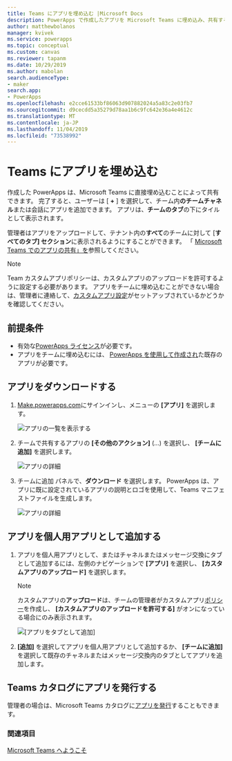 ```yaml
---
title: Teams にアプリを埋め込む |Microsoft Docs
description: PowerApps で作成したアプリを Microsoft Teams に埋め込み、共有することができます。
author: matthewbolanos
manager: kvivek
ms.service: powerapps
ms.topic: conceptual
ms.custom: canvas
ms.reviewer: tapanm
ms.date: 10/29/2019
ms.author: mabolan
search.audienceType:
- maker
search.app:
- PowerApps
ms.openlocfilehash: e2cce61533bf86063d907882024a5a83c2e03fb7
ms.sourcegitcommit: d9cecdd5a35279d78aa1b6c9fc642e36a4e4612c
ms.translationtype: MT
ms.contentlocale: ja-JP
ms.lasthandoff: 11/04/2019
ms.locfileid: "73538992"
---
```

# <a name="embed-an-app-in-teams"></a>Teams にアプリを埋め込む

作成した PowerApps は、Microsoft Teams に直接埋め込むことによって共有できます。 完了すると、ユーザーは [ **+** ] を選択して、チーム内**のチームチャネル**または会話にアプリを追加できます。 アプリは、**チームのタブ**の下にタイルとして表示されます。

管理者はアプリをアップロードして、テナント内の**すべて**のチームに対して [**すべてのタブ] セクション**に表示されるようにすることができます。 「 [Microsoft Teams でのアプリの共有」を](https://docs.microsoft.com/power-platform/admin/embed-app-teams)参照してください。

> [!NOTE]
> Team カスタムアプリポリシーは、カスタムアプリのアップロードを許可するように設定する必要があります。 アプリをチームに埋め込むことができない場合は、管理者に連絡して、[カスタムアプリ設定](https://docs.microsoft.com/MicrosoftTeams/teams-custom-app-policies-and-settings#custom-app-policy-and-settings)がセットアップされているかどうかを確認してください。

## <a name="prerequisites"></a>前提条件

- 有効な[PowerApps ライセンス](https://docs.microsoft.com/power-platform/admin/pricing-billing-skus)が必要です。
- アプリをチームに埋め込むには、 [PowerApps を使用して作成され](data-platform-create-app.md)た既存のアプリが必要です。

## <a name="download-the-app"></a>アプリをダウンロードする

1. [Make.powerapps.com](https://make.powerapps.com)にサインインし、メニューの **[アプリ]** を選択します。

    ![アプリの一覧を表示する](./media/embed-teams-app/file-apps2.png "アプリの一覧を表示する")

2. チームで共有するアプリの **[その他のアクション]** (...) を選択し、 **[チームに追加]** を選択します。

    ![アプリの詳細](./media/embed-teams-app/add-to-teams.png "チームに追加")

3. チームに追加 パネルで、**ダウンロード** を選択します。 PowerApps は、アプリに既に設定されているアプリの説明とロゴを使用して、Teams マニフェストファイルを生成します。

    ![アプリの詳細](./media/embed-teams-app/download-app.png "アプリのダウンロード")

## <a name="add-the-app-as-a-personal-app"></a>アプリを個人用アプリとして追加する

1. アプリを個人用アプリとして、またはチャネルまたはメッセージ交換にタブとして追加するには、左側のナビゲーションで **[アプリ]** を選択し、 **[カスタムアプリのアップロード]** を選択します。

    > [!NOTE]
    > カスタムアプリの**アップロード**は、チームの管理者がカスタムアプリ[ポリシー](https://docs.microsoft.com/microsoftteams/teams-app-setup-policies)を作成し、 **[カスタムアプリのアップロードを許可する]** がオンになっている場合にのみ表示されます。

    ![[アプリをタブとして追加]](./media/embed-teams-app/upload-custom-app.png "カスタムアプリをアップロードする")

2. **[追加]** を選択してアプリを個人用アプリとして追加するか、 **[チームに追加]** を選択して既存のチャネルまたはメッセージ交換内のタブとしてアプリを追加します。

## <a name="publish-the-app-to-the-teams-catalogue"></a>Teams カタログにアプリを発行する

管理者の場合は、Microsoft Teams カタログに[アプリを発行](https://docs.microsoft.com/microsoftteams/tenant-apps-catalog-teams)することもできます。

### <a name="see-also"></a>関連項目

[Microsoft Teams へようこそ](https://docs.microsoft.com/MicrosoftTeams/teams-overview)
